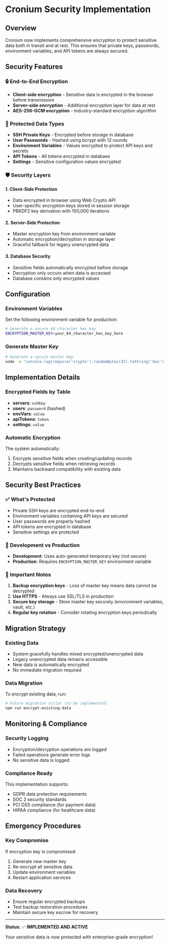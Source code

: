 # Cronium Security Implementation

## Overview
Cronium now implements comprehensive encryption to protect sensitive data both in transit and at rest. This ensures that private keys, passwords, environment variables, and API tokens are always secured.

## Security Features

### 🔒 End-to-End Encryption
- **Client-side encryption** - Sensitive data is encrypted in the browser before transmission
- **Server-side encryption** - Additional encryption layer for data at rest
- **AES-256-GCM encryption** - Industry-standard encryption algorithm

### 🔐 Protected Data Types
- **SSH Private Keys** - Encrypted before storage in database
- **User Passwords** - Hashed using bcrypt with 12 rounds
- **Environment Variables** - Values encrypted to protect API keys and secrets
- **API Tokens** - All tokens encrypted in database
- **Settings** - Sensitive configuration values encrypted

### 🛡️ Security Layers

#### 1. Client-Side Protection
- Data encrypted in browser using Web Crypto API
- User-specific encryption keys stored in session storage
- PBKDF2 key derivation with 100,000 iterations

#### 2. Server-Side Protection
- Master encryption key from environment variable
- Automatic encryption/decryption in storage layer
- Graceful fallback for legacy unencrypted data

#### 3. Database Security
- Sensitive fields automatically encrypted before storage
- Decryption only occurs when data is accessed
- Database contains only encrypted values

## Configuration

### Environment Variables
Set the following environment variable for production:

```bash
# Generate a secure 64-character hex key
ENCRYPTION_MASTER_KEY=your_64_character_hex_key_here
```

### Generate Master Key
```bash
# Generate a secure master key
node -e "console.log(require('crypto').randomBytes(32).toString('hex'))"
```

## Implementation Details

### Encrypted Fields by Table
- **servers**: `sshKey`
- **users**: `password` (hashed)
- **envVars**: `value`
- **apiTokens**: `token`
- **settings**: `value`

### Automatic Encryption
The system automatically:
1. Encrypts sensitive fields when creating/updating records
2. Decrypts sensitive fields when retrieving records
3. Maintains backward compatibility with existing data

## Security Best Practices

### ✅ What's Protected
- Private SSH keys are encrypted end-to-end
- Environment variables containing API keys are secured
- User passwords are properly hashed
- API tokens are encrypted in database
- Sensitive settings are protected

### 🔧 Development vs Production
- **Development**: Uses auto-generated temporary key (not secure)
- **Production**: Requires `ENCRYPTION_MASTER_KEY` environment variable

### 🚨 Important Notes
1. **Backup encryption keys** - Loss of master key means data cannot be decrypted
2. **Use HTTPS** - Always use SSL/TLS in production
3. **Secure key storage** - Store master key securely (environment variables, vault, etc.)
4. **Regular key rotation** - Consider rotating encryption keys periodically

## Migration Strategy

### Existing Data
- System gracefully handles mixed encrypted/unencrypted data
- Legacy unencrypted data remains accessible
- New data is automatically encrypted
- No immediate migration required

### Data Migration
To encrypt existing data, run:
```bash
# Future migration script (to be implemented)
npm run encrypt-existing-data
```

## Monitoring & Compliance

### Security Logging
- Encryption/decryption operations are logged
- Failed operations generate error logs
- No sensitive data is logged

### Compliance Ready
This implementation supports:
- GDPR data protection requirements
- SOC 2 security standards
- PCI DSS compliance (for payment data)
- HIPAA compliance (for healthcare data)

## Emergency Procedures

### Key Compromise
If encryption key is compromised:
1. Generate new master key
2. Re-encrypt all sensitive data
3. Update environment variables
4. Restart application services

### Data Recovery
- Ensure regular encrypted backups
- Test backup restoration procedures
- Maintain secure key escrow for recovery

---

**Status**: ✅ **IMPLEMENTED AND ACTIVE**

Your sensitive data is now protected with enterprise-grade encryption!
